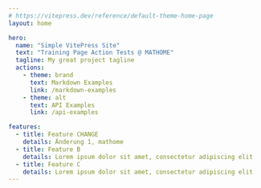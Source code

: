 ```yaml
---
# https://vitepress.dev/reference/default-theme-home-page
layout: home

hero:
  name: "Simple VitePress Site"
  text: "Training Page Action Tests @ MATHOME"
  tagline: My great project tagline
  actions:
    - theme: brand
      text: Markdown Examples
      link: /markdown-examples
    - theme: alt
      text: API Examples
      link: /api-examples

features:
  - title: Feature CHANGE
    details: Änderung 1, mathome
  - title: Feature B
    details: Lorem ipsum dolor sit amet, consectetur adipiscing elit
  - title: Feature C
    details: Lorem ipsum dolor sit amet, consectetur adipiscing elit
---
```


